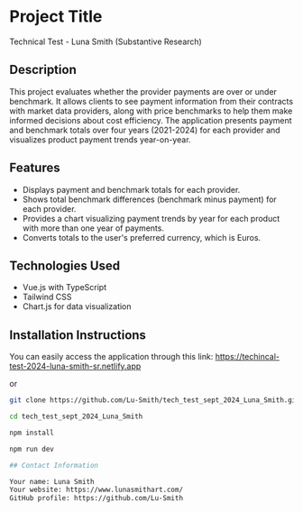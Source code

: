 # Project Title

Technical Test - Luna Smith
(Substantive Research)

## Description

This project evaluates whether the provider payments are over or under benchmark. It allows clients to see payment information from their contracts with market data providers, along with price benchmarks to help them make informed decisions about cost efficiency. The application presents payment and benchmark totals over four years (2021-2024) for each provider and visualizes product payment trends year-on-year.

## Features

- Displays payment and benchmark totals for each provider.
- Shows total benchmark differences (benchmark minus payment) for each provider.
- Provides a chart visualizing payment trends by year for each product with more than one year of payments.
- Converts totals to the user's preferred currency, which is Euros.

## Technologies Used

- Vue.js with TypeScript
- Tailwind CSS
- Chart.js for data visualization

## Installation Instructions
You can easily access the application through this link: https://techincal-test-2024-luna-smith-sr.netlify.app

or

```bash
git clone https://github.com/Lu-Smith/tech_test_sept_2024_Luna_Smith.git

cd tech_test_sept_2024_Luna_Smith

npm install

npm run dev

## Contact Information

Your name: Luna Smith
Your website: https://www.lunasmithart.com/
GitHub profile: https://github.com/Lu-Smith



